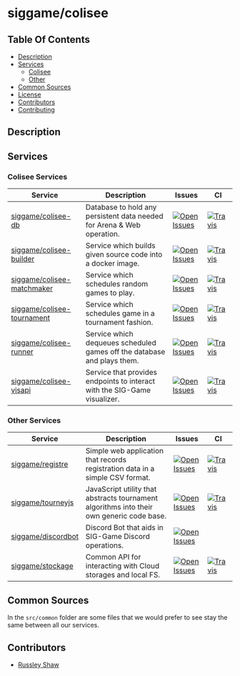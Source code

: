 # siggame/colisee

## Table Of Contents
- [Description](#description)
- [Services](#services)
  - [Colisee](#colisee-services)
  - [Other](#other-services)
- [Common Sources](#common-sources)
- [License](https://github.com/siggame/colisee/blob/master/LICENSE.md)
- [Contributors](#contributors)
- [Contributing](https://github.com/siggame/colisee/blob/master/CONTRIBUTING.md)

## Description

## Services
### Colisee Services
|Service|Description|Issues|CI|
|---|---|---|---|
|[siggame/colisee-db](https://github.com/siggame/colisee-db)|Database to hold any persistent data needed for Arena & Web operation.|[![Open Issues](https://img.shields.io/github/issues-raw/siggame/colisee-db.svg?style=flat-square)](http://github.com/siggame/colisee-db)|[![Travis](https://img.shields.io/travis/siggame/colisee-db.svg?style=flat-square)](https://travis-ci.org/siggame/colisee-db)|
|[siggame/colisee-builder](https://github.com/siggame/colisee-builder)|Service which builds given source code into a docker image.|[![Open Issues](https://img.shields.io/github/issues-raw/siggame/colisee-builder.svg?style=flat-square)](http://github.com/siggame/colisee-builder)|[![Travis](https://img.shields.io/travis/siggame/colisee-builder.svg?style=flat-square)](https://travis-ci.org/siggame/colisee-builder)|
|[siggame/colisee-matchmaker](https://github.com/siggame/colisee-matchmaker)|Service which schedules random games to play.|[![Open Issues](https://img.shields.io/github/issues-raw/siggame/colisee-matchmaker.svg?style=flat-square)](http://github.com/siggame/colisee-matchmaker)|[![Travis](https://img.shields.io/travis/siggame/colisee-matchmaker.svg?style=flat-square)](https://travis-ci.org/siggame/colisee-matchmaker)|
|[siggame/colisee-tournament](https://github.com/siggame/colisee-tournament)|Service which schedules game in a tournament fashion.|[![Open Issues](https://img.shields.io/github/issues-raw/siggame/colisee-tournament.svg?style=flat-square)](http://github.com/siggame/colisee-tournament)|[![Travis](https://img.shields.io/travis/siggame/colisee-tournament.svg?style=flat-square)](https://travis-ci.org/siggame/colisee-tournament)|
|[siggame/colisee-runner](https://github.com/siggame/colisee-runner)|Service which dequeues scheduled games off the database and plays them.|[![Open Issues](https://img.shields.io/github/issues-raw/siggame/colisee-runner.svg?style=flat-square)](http://github.com/siggame/colisee-runner)|[![Travis](https://img.shields.io/travis/siggame/colisee-runner.svg?style=flat-square)](https://travis-ci.org/siggame/colisee-runner)|
|[siggame/colisee-visapi](https://github.com/siggame/colisee-visapi)|Service that provides endpoints to interact with the SIG-Game visualizer.|[![Open Issues](https://img.shields.io/github/issues-raw/siggame/colisee-visapi.svg?style=flat-square)](http://github.com/siggame/colisee-visapi)|[![Travis](https://img.shields.io/travis/siggame/colisee-visapi.svg?style=flat-square)](https://travis-ci.org/siggame/colisee-visapi)|

### Other Services
|Service|Description|Issues|CI|
|---|---|---|---|
|[siggame/registre](https://github.com/siggame/registre)|Simple web application that records registration data in a simple CSV format.|[![Open Issues](https://img.shields.io/github/issues-raw/siggame/registre.svg?style=flat-square)](http://github.com/siggame/registre)|[![Travis](https://img.shields.io/travis/siggame/colisee-registre.svg?style=flat-square)](https://travis-ci.org/siggame/registre)|
|[siggame/tourneyjs](https://github.com/siggame/tourneyjs)|JavaScript utility that abstracts tournament algorithms into their own generic code base.|[![Open Issues](https://img.shields.io/github/issues-raw/siggame/tourneyjs.svg?style=flat-square)](http://github.com/siggame/tourneyjs)|[![Travis](https://img.shields.io/travis/siggame/tourneyjs.svg?style=flat-square)](https://travis-ci.org/siggame/tourneyjs)|
|[siggame/discordbot](https://github.com/siggame/discordbot)|Discord Bot that aids in SIG-Game Discord operations.|[![Open Issues](https://img.shields.io/github/issues-raw/siggame/discordbot.svg?style=flat-square)](http://github.com/siggame/discordbot)||
|[siggame/stockage](https://github.com/siggame/stockage)|Common API for interacting with Cloud storages and local FS.|[![Open Issues](https://img.shields.io/github/issues-raw/siggame/stockage.svg?style=flat-square)](http://github.com/siggame/stockage)|[![Travis](https://img.shields.io/travis/siggame/stockage.svg?style=flat-square)](https://travis-ci.org/siggame/stockage)|

## Common Sources
In the `src/common` folder are some files that we would prefer to see stay the same between all our services.

## Contributors
- [Russley Shaw](https://github.com/russleyshaw)
